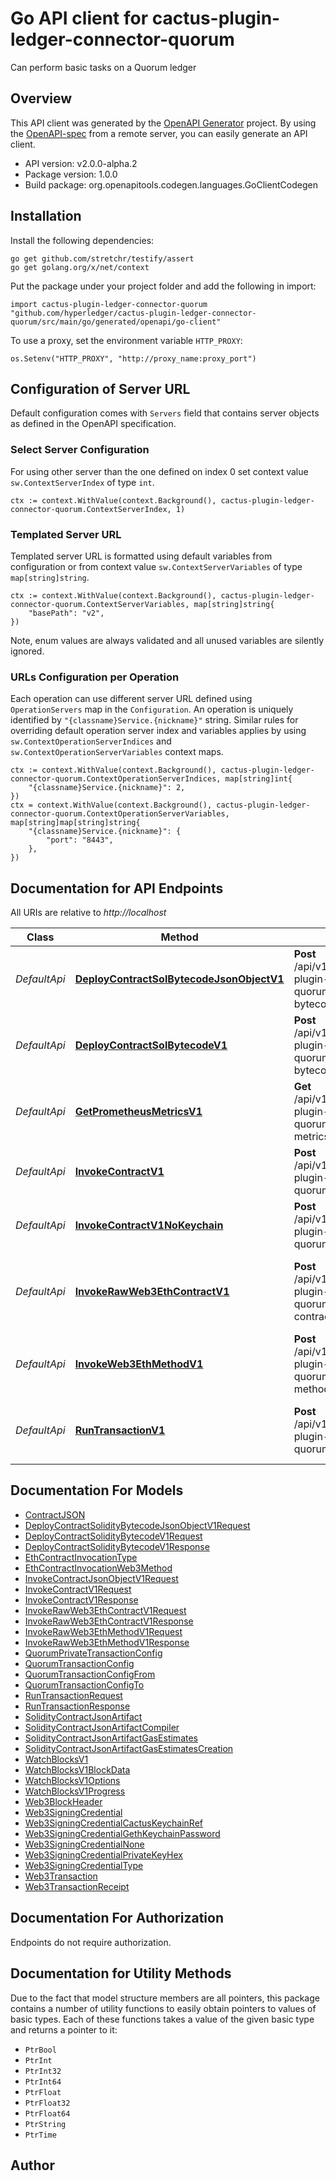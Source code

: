 # Go API client for cactus-plugin-ledger-connector-quorum

Can perform basic tasks on a Quorum ledger

## Overview
This API client was generated by the [OpenAPI Generator](https://openapi-generator.tech) project.  By using the [OpenAPI-spec](https://www.openapis.org/) from a remote server, you can easily generate an API client.

- API version: v2.0.0-alpha.2
- Package version: 1.0.0
- Build package: org.openapitools.codegen.languages.GoClientCodegen

## Installation

Install the following dependencies:

```shell
go get github.com/stretchr/testify/assert
go get golang.org/x/net/context
```

Put the package under your project folder and add the following in import:

```golang
import cactus-plugin-ledger-connector-quorum "github.com/hyperledger/cactus-plugin-ledger-connector-quorum/src/main/go/generated/openapi/go-client"
```

To use a proxy, set the environment variable `HTTP_PROXY`:

```golang
os.Setenv("HTTP_PROXY", "http://proxy_name:proxy_port")
```

## Configuration of Server URL

Default configuration comes with `Servers` field that contains server objects as defined in the OpenAPI specification.

### Select Server Configuration

For using other server than the one defined on index 0 set context value `sw.ContextServerIndex` of type `int`.

```golang
ctx := context.WithValue(context.Background(), cactus-plugin-ledger-connector-quorum.ContextServerIndex, 1)
```

### Templated Server URL

Templated server URL is formatted using default variables from configuration or from context value `sw.ContextServerVariables` of type `map[string]string`.

```golang
ctx := context.WithValue(context.Background(), cactus-plugin-ledger-connector-quorum.ContextServerVariables, map[string]string{
	"basePath": "v2",
})
```

Note, enum values are always validated and all unused variables are silently ignored.

### URLs Configuration per Operation

Each operation can use different server URL defined using `OperationServers` map in the `Configuration`.
An operation is uniquely identified by `"{classname}Service.{nickname}"` string.
Similar rules for overriding default operation server index and variables applies by using `sw.ContextOperationServerIndices` and `sw.ContextOperationServerVariables` context maps.

```golang
ctx := context.WithValue(context.Background(), cactus-plugin-ledger-connector-quorum.ContextOperationServerIndices, map[string]int{
	"{classname}Service.{nickname}": 2,
})
ctx = context.WithValue(context.Background(), cactus-plugin-ledger-connector-quorum.ContextOperationServerVariables, map[string]map[string]string{
	"{classname}Service.{nickname}": {
		"port": "8443",
	},
})
```

## Documentation for API Endpoints

All URIs are relative to *http://localhost*

Class | Method | HTTP request | Description
------------ | ------------- | ------------- | -------------
*DefaultApi* | [**DeployContractSolBytecodeJsonObjectV1**](docs/DefaultApi.md#deploycontractsolbytecodejsonobjectv1) | **Post** /api/v1/plugins/@hyperledger/cactus-plugin-ledger-connector-quorum/deploy-contract-solidity-bytecode-json-object | Deploys the bytecode of a Solidity contract.
*DefaultApi* | [**DeployContractSolBytecodeV1**](docs/DefaultApi.md#deploycontractsolbytecodev1) | **Post** /api/v1/plugins/@hyperledger/cactus-plugin-ledger-connector-quorum/deploy-contract-solidity-bytecode | Deploys the bytecode of a Solidity contract.
*DefaultApi* | [**GetPrometheusMetricsV1**](docs/DefaultApi.md#getprometheusmetricsv1) | **Get** /api/v1/plugins/@hyperledger/cactus-plugin-ledger-connector-quorum/get-prometheus-exporter-metrics | Get the Prometheus Metrics
*DefaultApi* | [**InvokeContractV1**](docs/DefaultApi.md#invokecontractv1) | **Post** /api/v1/plugins/@hyperledger/cactus-plugin-ledger-connector-quorum/invoke-contract | Invokes a contract on a besu ledger
*DefaultApi* | [**InvokeContractV1NoKeychain**](docs/DefaultApi.md#invokecontractv1nokeychain) | **Post** /api/v1/plugins/@hyperledger/cactus-plugin-ledger-connector-quorum/invoke-contract-json-object | Invokes a contract on a besu ledger
*DefaultApi* | [**InvokeRawWeb3EthContractV1**](docs/DefaultApi.md#invokerawweb3ethcontractv1) | **Post** /api/v1/plugins/@hyperledger/cactus-plugin-ledger-connector-quorum/invoke-raw-web3eth-contract | Low-level endpoint to invoke a method on deployed contract.
*DefaultApi* | [**InvokeWeb3EthMethodV1**](docs/DefaultApi.md#invokeweb3ethmethodv1) | **Post** /api/v1/plugins/@hyperledger/cactus-plugin-ledger-connector-quorum/invoke-raw-web3eth-method | Invoke any method from web3.eth (low-level)
*DefaultApi* | [**RunTransactionV1**](docs/DefaultApi.md#runtransactionv1) | **Post** /api/v1/plugins/@hyperledger/cactus-plugin-ledger-connector-quorum/run-transaction | Executes a transaction on a quorum ledger


## Documentation For Models

 - [ContractJSON](docs/ContractJSON.md)
 - [DeployContractSolidityBytecodeJsonObjectV1Request](docs/DeployContractSolidityBytecodeJsonObjectV1Request.md)
 - [DeployContractSolidityBytecodeV1Request](docs/DeployContractSolidityBytecodeV1Request.md)
 - [DeployContractSolidityBytecodeV1Response](docs/DeployContractSolidityBytecodeV1Response.md)
 - [EthContractInvocationType](docs/EthContractInvocationType.md)
 - [EthContractInvocationWeb3Method](docs/EthContractInvocationWeb3Method.md)
 - [InvokeContractJsonObjectV1Request](docs/InvokeContractJsonObjectV1Request.md)
 - [InvokeContractV1Request](docs/InvokeContractV1Request.md)
 - [InvokeContractV1Response](docs/InvokeContractV1Response.md)
 - [InvokeRawWeb3EthContractV1Request](docs/InvokeRawWeb3EthContractV1Request.md)
 - [InvokeRawWeb3EthContractV1Response](docs/InvokeRawWeb3EthContractV1Response.md)
 - [InvokeRawWeb3EthMethodV1Request](docs/InvokeRawWeb3EthMethodV1Request.md)
 - [InvokeRawWeb3EthMethodV1Response](docs/InvokeRawWeb3EthMethodV1Response.md)
 - [QuorumPrivateTransactionConfig](docs/QuorumPrivateTransactionConfig.md)
 - [QuorumTransactionConfig](docs/QuorumTransactionConfig.md)
 - [QuorumTransactionConfigFrom](docs/QuorumTransactionConfigFrom.md)
 - [QuorumTransactionConfigTo](docs/QuorumTransactionConfigTo.md)
 - [RunTransactionRequest](docs/RunTransactionRequest.md)
 - [RunTransactionResponse](docs/RunTransactionResponse.md)
 - [SolidityContractJsonArtifact](docs/SolidityContractJsonArtifact.md)
 - [SolidityContractJsonArtifactCompiler](docs/SolidityContractJsonArtifactCompiler.md)
 - [SolidityContractJsonArtifactGasEstimates](docs/SolidityContractJsonArtifactGasEstimates.md)
 - [SolidityContractJsonArtifactGasEstimatesCreation](docs/SolidityContractJsonArtifactGasEstimatesCreation.md)
 - [WatchBlocksV1](docs/WatchBlocksV1.md)
 - [WatchBlocksV1BlockData](docs/WatchBlocksV1BlockData.md)
 - [WatchBlocksV1Options](docs/WatchBlocksV1Options.md)
 - [WatchBlocksV1Progress](docs/WatchBlocksV1Progress.md)
 - [Web3BlockHeader](docs/Web3BlockHeader.md)
 - [Web3SigningCredential](docs/Web3SigningCredential.md)
 - [Web3SigningCredentialCactusKeychainRef](docs/Web3SigningCredentialCactusKeychainRef.md)
 - [Web3SigningCredentialGethKeychainPassword](docs/Web3SigningCredentialGethKeychainPassword.md)
 - [Web3SigningCredentialNone](docs/Web3SigningCredentialNone.md)
 - [Web3SigningCredentialPrivateKeyHex](docs/Web3SigningCredentialPrivateKeyHex.md)
 - [Web3SigningCredentialType](docs/Web3SigningCredentialType.md)
 - [Web3Transaction](docs/Web3Transaction.md)
 - [Web3TransactionReceipt](docs/Web3TransactionReceipt.md)


## Documentation For Authorization

Endpoints do not require authorization.


## Documentation for Utility Methods

Due to the fact that model structure members are all pointers, this package contains
a number of utility functions to easily obtain pointers to values of basic types.
Each of these functions takes a value of the given basic type and returns a pointer to it:

* `PtrBool`
* `PtrInt`
* `PtrInt32`
* `PtrInt64`
* `PtrFloat`
* `PtrFloat32`
* `PtrFloat64`
* `PtrString`
* `PtrTime`

## Author



